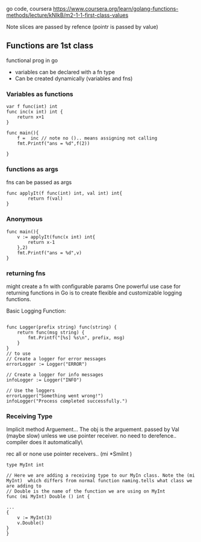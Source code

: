 go code,
coursera https://www.coursera.org/learn/golang-functions-methods/lecture/kNIkB/m2-1-1-first-class-values

Note
 slices are passed by refence (pointr is passed by value)

## Functions are 1st class
functional prog in go
* variables can be declared with a fn type
* Can be created dynamically (variables and fns)

### Variables as functions
```
var f func(int) int 
func inc(x int) int {
    return x+1
}

func main(){
    f =  inc // note no ().. means assigning not calling
    fmt.Printf("ans = %d",f(2))

}
```

### functions as args
fns can be passed as args
```
func applyIt(f func(int) int, val int) int{
    	return f(val)
}
```
### Anonymous
```
func main(){
    v := applyIt(func(x int) int{
        return x-1
    },2)
    fmt.Printf("ans = %d",v)
}
```
### returning fns
might create a fn with configurable params
One powerful use case for returning functions in Go is to create flexible and customizable logging functions.

Basic Logging Function:
```

func Logger(prefix string) func(string) {
    return func(msg string) {
        fmt.Printf("[%s] %s\n", prefix, msg)
    }
}
// to use
// Create a logger for error messages
errorLogger := Logger("ERROR")

// Create a logger for info messages
infoLogger := Logger("INFO")

// Use the loggers
errorLogger("Something went wrong!")
infoLogger("Process completed successfully.")
```

### Receiving Type
Implicit method Arguement... The obj is the arguement. passed by Val (maybe slow)
unless we use pointer receiver. no need to derefence.. compiler does it automatically\

rec all or none use pointer receivers..
 (mi *SmiInt )
```
type MyInt int

// Here we are adding a receiving type to our MyIn class. Note the (mi MyInt)  which differs from normal function naming.tells what class we are adding to      
// Double is the name of the function we are using on MyInt
func (mi MyInt) Double () int {

...
{
    v := MyInt(3)
    v.Double()
}
}
```